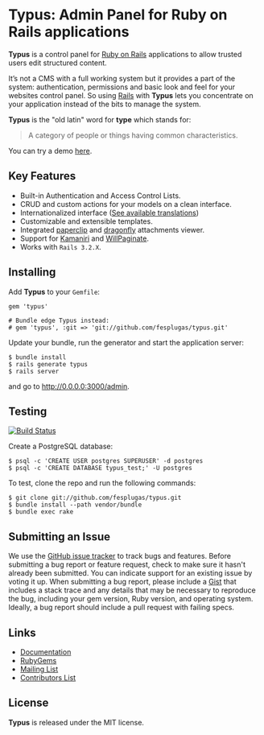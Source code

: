 Typus: Admin Panel for Ruby on Rails applications
=================================================

**Typus** is a control panel for [Ruby on Rails][rails] applications to
allow trusted users edit structured content.

It’s not a CMS with a full working system but it provides a part of the
system: authentication, permissions and basic look and feel for your
websites control panel. So using [Rails][rails] with **Typus** lets you
concentrate on your application instead of the bits to manage the system.

**Typus** is the "old latin" word for **type** which stands for:

> A category of people or things having common characteristics.

You can try a demo [here][typus_demo].


Key Features
------------

- Built-in Authentication and Access Control Lists.
- CRUD and custom actions for your models on a clean interface.
- Internationalized interface ([See available translations][typus_locales])
- Customizable and extensible templates.
- Integrated [paperclip][paperclip] and [dragonfly][dragonfly] attachments viewer.
- Support for [Kamaniri][kaminari] and [WillPaginate][will_paginate].
- Works with `Rails 3.2.X`.


Installing
----------

Add **Typus** to your `Gemfile`:

    gem 'typus'

    # Bundle edge Typus instead:
    # gem 'typus', :git => 'git://github.com/fesplugas/typus.git'

Update your bundle, run the generator and start the application server:

    $ bundle install
    $ rails generate typus
    $ rails server

and go to <http://0.0.0.0:3000/admin>.


Testing
-------

[![Build Status](https://secure.travis-ci.org/fesplugas/typus.png)](http://travis-ci.org/fesplugas/typus)

Create a PostgreSQL database:

    $ psql -c 'CREATE USER postgres SUPERUSER' -d postgres
    $ psql -c 'CREATE DATABASE typus_test;' -U postgres

To test, clone the repo and run the following commands:

    $ git clone git://github.com/fesplugas/typus.git
    $ bundle install --path vendor/bundle
    $ bundle exec rake


Submitting an Issue
-------------------

We use the [GitHub issue tracker][issues] to track bugs and features.
Before submitting a bug report or feature request, check to make sure it
hasn't already been submitted. You can indicate support for an existing
issue by voting it up. When submitting a bug report, please include a
[Gist][gist] that includes a stack trace and any details that may be
necessary to reproduce the bug, including your gem version, Ruby
version, and operating system. Ideally, a bug report should include a
pull request with failing specs.


Links
-----

- [Documentation](http://docs.typuscmf.com/)
- [RubyGems][typus_gem]
- [Mailing List](http://groups.google.com/group/typus)
- [Contributors List](http://github.com/fesplugas/typus/contributors)


License
-------

**Typus** is released under the MIT license.

[typus]: http://github.com/fesplugas/typus
[typus_demo]: http://demo.typuscmf.com/
[typus_locales]: https://github.com/fesplugas/typus/tree/master/config/locales
[typus_gem]: http://rubygems.org/gems/typus
[paperclip]: http://rubygems.org/gems/paperclip
[dragonfly]: http://rubygems.org/gems/dragonfly
[rails]: http://rubyonrails.org/
[gist]: https://gist.github.com/
[issues]: https://github.com/fesplugas/typus/issues
[kaminari]: http://rubygems.org/gems/kaminari
[will_paginate]: http://rubygems.org/gems/will_paginate
